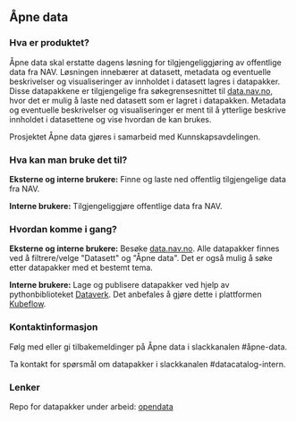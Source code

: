 ## Åpne data

### Hva er produktet?
Åpne data skal erstatte dagens løsning for tilgjengeliggjøring av offentlige data fra NAV.
Løsningen innebærer at datasett, metadata og eventuelle beskrivelser og visualiseringer av innholdet i datasett lagres i datapakker.
Disse datapakkene er tilgjengelige fra søkegrensesnittet til [data.nav.no](data.nav.no), hvor det er mulig å laste ned datasett som er lagret i datapakken.
Metadata og eventuelle beskrivelser og visualiseringer er ment til å ytterlige beskrive innholdet i datasettene og vise hvordan de kan brukes. 

Prosjektet Åpne data gjøres i samarbeid med Kunnskapsavdelingen.

### Hva kan man bruke det til?
**Eksterne og interne brukere:** Finne og laste ned offentlig tilgjengelige data fra NAV.

**Interne brukere:**  Tilgjengeliggjøre offentlige data fra NAV.

### Hvordan komme i gang?
**Eksterne og interne brukere:** Besøke [data.nav.no](data.nav.no). Alle datapakker finnes ved å filtrere/velge "Datasett" og "Åpne data". Det er også mulig å søke etter datapakker med et bestemt tema.

**Interne brukere:** Lage og publisere datapakker ved hjelp av pythonbiblioteket [Dataverk](https://github.com/navikt/nada/blob/master/content/analyseplattform/dataverk/README.md). Det anbefales å gjøre dette i plattformen [Kubeflow](https://github.com/navikt/nada/tree/master/content/analyseplattform/kubeflow).

### Kontaktinformasjon
Følg med eller gi tilbakemeldinger på Åpne data i slackkanalen #åpne-data.

Ta kontakt for spørsmål om datapakker i slackkanalen #datacatalog-intern.

### Lenker
Repo for datapakker under arbeid: [opendata](https://github.com/navikt/opendata)

